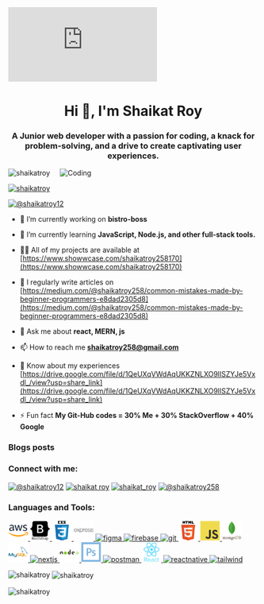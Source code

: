 [![MasterHead](https://www.freepik.com/free-vector/programmer-work-with-working-day-symbols-flat-illustration_15329611.htm#page=2&query=programming&position=18&from_view=search&track=sph)](https://rishavchanda.io)
<h1 align="center">Hi 👋, I'm Shaikat Roy</h1>
<h3 align="center">A Junior web developer with a passion for coding, a knack for problem-solving, and a drive to create captivating user experiences.</h3>
<img align="right" alt="Coding" width="400" src="https://gifdb.com/gif/programming-coding-is-fun-fiery-louise-belcher-f76463c1e6wnifej.html">

<p align="left"> <img src="https://komarev.com/ghpvc/?username=shaikatroy&label=Profile%20views&color=0e75b6&style=flat" alt="shaikatroy" /> </p>

<p align="left"> <a href="https://github.com/ryo-ma/github-profile-trophy"><img src="https://github-profile-trophy.vercel.app/?username=shaikatroy" alt="shaikatroy" /></a> </p>

<p align="left"> <a href="https://twitter.com/@shaikatroy12" target="blank"><img src="https://img.shields.io/twitter/follow/@shaikatroy12?logo=twitter&style=for-the-badge" alt="@shaikatroy12" /></a> </p>

- 🔭 I’m currently working on **bistro-boss**

- 🌱 I’m currently learning **JavaScript, Node.js, and other full-stack tools.**

- 👨‍💻 All of my projects are available at [https://www.showwcase.com/shaikatroy258170](https://www.showwcase.com/shaikatroy258170)

- 📝 I regularly write articles on [https://medium.com/@shaikatroy258/common-mistakes-made-by-beginner-programmers-e8dad2305d8](https://medium.com/@shaikatroy258/common-mistakes-made-by-beginner-programmers-e8dad2305d8)

- 💬 Ask me about **react, MERN, js**

- 📫 How to reach me **shaikatroy258@gmail.com**

- 📄 Know about my experiences [https://drive.google.com/file/d/1QeUXqVWdAqUKKZNLXO9lISZYJe5Vxdl_/view?usp=share_link](https://drive.google.com/file/d/1QeUXqVWdAqUKKZNLXO9lISZYJe5Vxdl_/view?usp=share_link)

- ⚡ Fun fact **My Git-Hub codes = 30% Me + 30% StackOverflow + 40% Google**

### Blogs posts
<!-- BLOG-POST-LIST:START -->
<!-- BLOG-POST-LIST:END -->

<h3 align="left">Connect with me:</h3>
<p align="left">
<a href="https://twitter.com/@shaikatroy12" target="blank"><img align="center" src="https://raw.githubusercontent.com/rahuldkjain/github-profile-readme-generator/master/src/images/icons/Social/twitter.svg" alt="@shaikatroy12" height="30" width="40" /></a>
<a href="https://fb.com/shaikat roy" target="blank"><img align="center" src="https://raw.githubusercontent.com/rahuldkjain/github-profile-readme-generator/master/src/images/icons/Social/facebook.svg" alt="shaikat roy" height="30" width="40" /></a>
<a href="https://instagram.com/shaikat_roy" target="blank"><img align="center" src="https://raw.githubusercontent.com/rahuldkjain/github-profile-readme-generator/master/src/images/icons/Social/instagram.svg" alt="shaikat_roy" height="30" width="40" /></a>
<a href="https://medium.com/@shaikatroy258" target="blank"><img align="center" src="https://raw.githubusercontent.com/rahuldkjain/github-profile-readme-generator/master/src/images/icons/Social/medium.svg" alt="@shaikatroy258" height="30" width="40" /></a>
</p>

<h3 align="left">Languages and Tools:</h3>
<p align="left"> <a href="https://aws.amazon.com" target="_blank" rel="noreferrer"> <img src="https://raw.githubusercontent.com/devicons/devicon/master/icons/amazonwebservices/amazonwebservices-original-wordmark.svg" alt="aws" width="40" height="40"/> </a> <a href="https://getbootstrap.com" target="_blank" rel="noreferrer"> <img src="https://raw.githubusercontent.com/devicons/devicon/master/icons/bootstrap/bootstrap-plain-wordmark.svg" alt="bootstrap" width="40" height="40"/> </a> <a href="https://www.w3schools.com/css/" target="_blank" rel="noreferrer"> <img src="https://raw.githubusercontent.com/devicons/devicon/master/icons/css3/css3-original-wordmark.svg" alt="css3" width="40" height="40"/> </a> <a href="https://expressjs.com" target="_blank" rel="noreferrer"> <img src="https://raw.githubusercontent.com/devicons/devicon/master/icons/express/express-original-wordmark.svg" alt="express" width="40" height="40"/> </a> <a href="https://www.figma.com/" target="_blank" rel="noreferrer"> <img src="https://www.vectorlogo.zone/logos/figma/figma-icon.svg" alt="figma" width="40" height="40"/> </a> <a href="https://firebase.google.com/" target="_blank" rel="noreferrer"> <img src="https://www.vectorlogo.zone/logos/firebase/firebase-icon.svg" alt="firebase" width="40" height="40"/> </a> <a href="https://git-scm.com/" target="_blank" rel="noreferrer"> <img src="https://www.vectorlogo.zone/logos/git-scm/git-scm-icon.svg" alt="git" width="40" height="40"/> </a> <a href="https://www.w3.org/html/" target="_blank" rel="noreferrer"> <img src="https://raw.githubusercontent.com/devicons/devicon/master/icons/html5/html5-original-wordmark.svg" alt="html5" width="40" height="40"/> </a> <a href="https://developer.mozilla.org/en-US/docs/Web/JavaScript" target="_blank" rel="noreferrer"> <img src="https://raw.githubusercontent.com/devicons/devicon/master/icons/javascript/javascript-original.svg" alt="javascript" width="40" height="40"/> </a> <a href="https://www.mongodb.com/" target="_blank" rel="noreferrer"> <img src="https://raw.githubusercontent.com/devicons/devicon/master/icons/mongodb/mongodb-original-wordmark.svg" alt="mongodb" width="40" height="40"/> </a> <a href="https://www.mysql.com/" target="_blank" rel="noreferrer"> <img src="https://raw.githubusercontent.com/devicons/devicon/master/icons/mysql/mysql-original-wordmark.svg" alt="mysql" width="40" height="40"/> </a> <a href="https://nextjs.org/" target="_blank" rel="noreferrer"> <img src="https://cdn.worldvectorlogo.com/logos/nextjs-2.svg" alt="nextjs" width="40" height="40"/> </a> <a href="https://nodejs.org" target="_blank" rel="noreferrer"> <img src="https://raw.githubusercontent.com/devicons/devicon/master/icons/nodejs/nodejs-original-wordmark.svg" alt="nodejs" width="40" height="40"/> </a> <a href="https://www.photoshop.com/en" target="_blank" rel="noreferrer"> <img src="https://raw.githubusercontent.com/devicons/devicon/master/icons/photoshop/photoshop-line.svg" alt="photoshop" width="40" height="40"/> </a> <a href="https://postman.com" target="_blank" rel="noreferrer"> <img src="https://www.vectorlogo.zone/logos/getpostman/getpostman-icon.svg" alt="postman" width="40" height="40"/> </a> <a href="https://reactjs.org/" target="_blank" rel="noreferrer"> <img src="https://raw.githubusercontent.com/devicons/devicon/master/icons/react/react-original-wordmark.svg" alt="react" width="40" height="40"/> </a> <a href="https://reactnative.dev/" target="_blank" rel="noreferrer"> <img src="https://reactnative.dev/img/header_logo.svg" alt="reactnative" width="40" height="40"/> </a> <a href="https://tailwindcss.com/" target="_blank" rel="noreferrer"> <img src="https://www.vectorlogo.zone/logos/tailwindcss/tailwindcss-icon.svg" alt="tailwind" width="40" height="40"/> </a> </p>

<p><img align="left" src="https://github-readme-stats.vercel.app/api/top-langs?username=shaikatroy&show_icons=true&locale=en&layout=compact" alt="shaikatroy" /></p>

<p>&nbsp;<img align="center" src="https://github-readme-stats.vercel.app/api?username=shaikatroy&show_icons=true&locale=en" alt="shaikatroy" /></p>

<p><img align="center" src="https://github-readme-streak-stats.herokuapp.com/?user=shaikatroy&" alt="shaikatroy" /></p>

<!---
ShaikatRoy/ShaikatRoy is a ✨ special ✨ repository because its `README.md` (this file) appears on your GitHub profile.
You can click the Preview link to take a look at your changes.
--->
